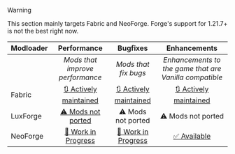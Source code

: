 > [!WARNING]
> This section mainly targets Fabric and NeoForge. Forge's support for 1.21.7+ is not the best right now.

| Modloader | Performance | Bugfixes | Enhancements |
| --- | :---: | :---: | :---: |
| | *Mods that improve performance* | *Mods that fix bugs* | *Enhancements to the game that are Vanilla compatible* |
| Fabric | [🔃 Actively maintained](fabric/optimizations.md) | [🔃 Actively maintained](fabric/fixes.md) | [🔃 Actively maintained](fabric/enhancements.md) |
| LuxForge | [⚠ Mods not ported](forge/optimizations.md)| ⚠ Mods not ported | ⚠ Mods not ported |
| NeoForge | [🚧 Work in Progress](neo/optimizations.md) | [🚧 Work in Progress](neo/fixes.md) | [✅ Available](neo/enhancements.md) |
